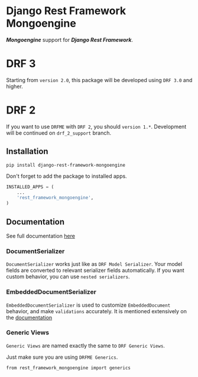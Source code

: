 Django Rest Framework Mongoengine
===============================

***Mongoengine*** support for ***Django Rest Framework***.

# DRF 3
Starting from `version 2.0`, this package will be developed using `DRF 3.0` and higher. 

# DRF 2
If you want to use `DRFME` with `DRF 2`, you should `version 1.*`. Development will be continued on `drf_2_support` branch.

## Installation
`pip install django-rest-framework-mongoengine`

Don't forget to add the package to installed apps.
```Python
INSTALLED_APPS = (
    ...
    'rest_framework_mongoengine',
)
```

## Documentation
See full documentation [here](https://pythonhosted.org/django-rest-framework-mongoengine/)
### DocumentSerializer
`DocumentSerializer` works just like as `DRF Model Serializer`. Your model fields are converted to relevant serializer fields automatically. If you want custom behavior, you can use `nested serializers`.
### EmbeddedDocumentSerializer
`EmbeddedDocumentSerializer` is used to customize `EmbeddedDocument` behavior, and make `validations` accurately. It is mentioned extensively on the [documentation](https://pythonhosted.org/django-rest-framework-mongoengine/serializers/#embeddeddocumentserializer)
### Generic Views
`Generic Views` are named exactly the same to `DRF Generic Views`. 

Just make sure you are using `DRFME Generics`.

`from rest_framework_mongoengine import generics`
